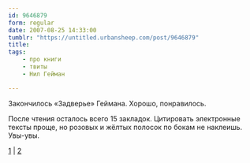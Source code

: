 ```yaml
---
id: 9646879
form: regular
date: 2007-08-25 14:33:00
tumblr: "https://untitled.urbansheep.com/post/9646879"
title:
tags:
    - про книги
    - твиты
    - Нил Гейман

---
```


<p>Закончилось «Задверье» Геймана. Хорошо, понравилось.</p>

<p>После чтения осталось всего 15 закладок. Цитировать электронные тексты проще, но розовых и жёлтых полосок по бокам не наклеишь. Увы-увы.</p>

<p><a href="http://twitter.com/urbansheep/statuses/226441832">1</a> | <a href="http://twitter.com/urbansheep/statuses/226496352">2</a></p>

